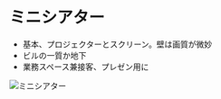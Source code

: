 
# ミニシアター

- 基本、プロジェクターとスクリーン。壁は画質が微妙
- ビルの一質か地下
- 業務スペース兼接客、プレゼン用に

![ミニシアター](https://user-images.githubusercontent.com/1782095/85257987-a9386080-b4a1-11ea-9a0e-d75cb7d2feb6.jpg)
